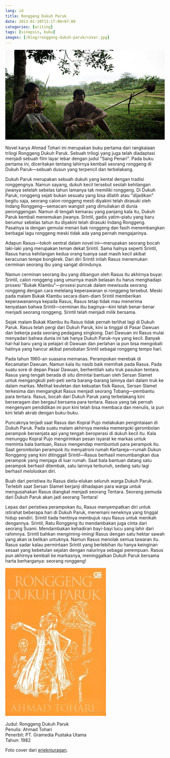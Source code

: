 ```yaml
---
lang: id
title: Ronggeng Dukuh Paruk
date: 2013-01-20T13:17:00+07:00
categories: [writing]
tags: [sinopsis, buku]
images: [/blog/ronggeng-dukuh-paruk/cover.jpg]
---
```

![Ronggeng Dukuh Paruk](cover.jpg)

Novel karya Ahmad Tohari ini merupakan buku pertama dari rangkaiaan trilogi Ronggeng Dukuh Paruk. Sebuah trilogi yang juga telah diadaptasi menjadi sebuah film layar lebar dengan judul "Sang Penari". Pada buku pertama ini, diceritakan tentang lahirnya kembali seorang ronggeng di Dukuh Paruk—sebuah dusun yang terpencil dan terbelakang.

Dukuh Paruk merupakan sebuah dukuh yang kental dengan tradisi ronggengnya. Namun sayang, dukuh kecil tersebut seolah kehilangan jiwanya setelah sebelas tahun lamanya tak memiliki ronggeng. Di Dukuh Paruk, ronggeng sejati bukan sesuatu yang bisa dilatih atau "dijadikan" begitu saja, seorang calon ronggeng mesti diyakini telah dirasuki oleh Indang Ronggeng—semacam wangsit yang dimuliakan di dunia peronggengan. Namun di tengah kemarau yang panjang kala itu, Dukuh Paruk kembali menemukan jiwanya. Srintil, gadis yatim-piatu yang baru berumur sebelas tahun itu diyakini telah dirasuki Indang Ronggeng. Pasalnya ia dengan gemulai menari bak ronggeng dan fasih menembangkan berbagai lagu ronggeng meski tidak ada yang pernah mengajarinya.

Adapun Rasus—tokoh sentral dalam novel ini—merupakan seorang bocah laki-laki yang merupakan teman dekat Srintil. Sama halnya seperti Srintil, Rasus harus kehilangan kedua orang tuanya saat masih kecil akibat keracunan tempe bongkrek. Dari diri Srintil inilah Rasus menemukan cerminan seorang ibu yang sangat dirindunya.

Namun cerminan seorang ibu yang dibangun oleh Rasus itu akhirnya buyar. Srintil, calon ronggeng yang umurnya masih belasan itu harus menghadapi prosesi "Bukak Klambu"—prosesi puncak dalam mewisuda seorang ronggeng dengan cara melelang keperawanan si ronggeng tersebut. Meski pada malam Bukak Klambu secara diam-diam Srintil memberikan keperawanannya kepada Rasus, Rasus tetap tidak mau menerima kenyataan bahwa Srintil—cerminan ibu baginya—kini telah benar-benar menjadi seorang ronggeng. Srintil telah menjadi milik bersama.

Sejak malam Bukak Klambu itu Rasus tidak pernah terlihat lagi di Dukuh Paruk. Rasus telah pergi dari Dukuh Paruk, kini ia tinggal di Pasar Dawuan dan bekerja pada seorang pedagang singkong. Dari Dawuan ini Rasus mulai menyadari bahwa dunia ini tak hanya Dukuh Paruk-nya yang kecil. Banyak hal-hal baru yang ia pelajari di Dawuan dan perlahan ia pun bisa mengobati hatinya yang hancur akibat penobatan Srintil sebagai ronggeng tempo hari.

Pada tahun 1960-an suasana memanas. Perampokan merebak di Kecamatan Dawuan. Namun kala itu nasib baik memihak pada Rasus. Pada suatu sore di depan Pasar Dawuan, berhentilah satu truk pasukan tentara. Rasus yang tengah berada di situ dimintai bantuan oleh Sersan Slamet untuk mengangkuti peti-peti serta barang-barang lainnya dari dalam truk ke dalam markas. Melihat keuletan dan kekuatan fisik Rasus, Sersan Slamet terkesima dan mengangkat Rasus menjadi seorang Tobang—pembantu para tentara. Rasus, bocah dari Dukuh Paruk yang terbelakang kini berseragam dan bergaul bersama para tentara. Rasus yang tak pernah mengenyam pendidikan ini pun kini telah bisa membaca dan menulis, ia pun kini telah akrab dengan buku-buku.

Puncaknya terjadi saat Rasus dan Kopral Pujo melakukan pengintaiaan di Dukuh Paruk. Pada suatu malam akhirnya mereka memergoki gerombolan perampok bersenjata api yang tengah beroperasi di dukuh kecil itu. Kala menunggu Kopral Pujo mengirimkan pesan isyarat ke markas untuk meminta bala bantuan, Rasus mengendap membuntuti para perampok itu. Saat gerombolan perampok itu menyatroni rumah Kertareja—rumah Dukun Ronggeng yang kini ditinggali Srintil—Rasus berhasil menumbangkan dua perampok yang menjaga di luar rumah. Saat bala bantuan datang satu perampok berhasil ditembak, satu lainnya terbunuh, sedang satu lagi berhasil meloloskan diri.

Buah dari peristiwa itu Rasus dielu-elukan seluruh warga Dukuh Paruk. Terlebih saat Sersan Slamet berjanji dihadapan para warga untuk mengusahakan Rasus diangkat menjadi seorang Tentara. Seorang pemuda dari Dukuh Paruk akan jadi seorang Tentara!

Lepas dari peristiwa perampokan itu, Rasus menyempatkan diri untuk istirahat beberapa hari di Dukuh Paruk, menemani neneknya yang tinggal hidup sendiri. Srintil tiada hentinya membujuk rayu Rasus untuk menikah dengannya. Srintil, Ratu Ronggeng itu mendambakan juga cinta dari seorang Suami. Mendambakan kehadiran bayi-bayi lucu yang lahir dari rahimnya. Srintil bahkan mengiming-imingi Rasus dengan satu hektar sawah yang akan ia belikan untuknya. Namun Rasus menolak semua tawaran itu. Rasus sadar kalau permintaan Srintil yang berlebihan itu hanya keinginan sesaat yang kebetulan sejalan dengan nalurinya sebagai perempuan. Rasus pun akhirnya kembali ke markasnya, meninggalkan Dukuh Paruk bersama harta berharganya: seorang ronggeng!

![Ronggeng Dukuh Paruk karya Ahmad Tohari. (Sumber [goodreads](https://www.goodreads.com/book/show/1334844.Ronggeng_Dukuh_Paruk))](01-ronggeng-dukuh-paruk-by-goodread.jpg)

Judul: Ronggeng Dukuh Paruk\
Penulis: Ahmad Tohari\
Penerbit: PT. Gramedia Pustaka Utama\
Tahun: 1982

Foto cover dari [erieknjuragan](http://www.erieknjuragan.com/sang-penari/).
